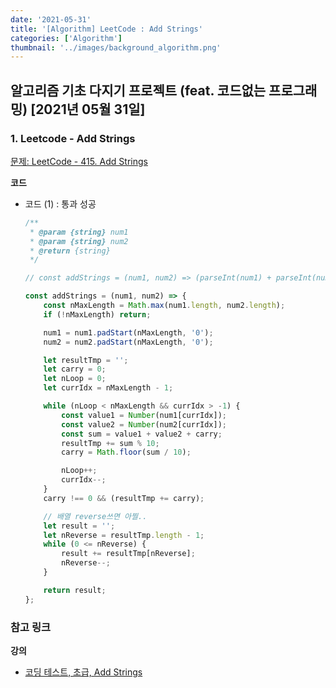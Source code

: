 ```yaml
---
date: '2021-05-31'
title: '[Algorithm] LeetCode : Add Strings'
categories: ['Algorithm']
thumbnail: '../images/background_algorithm.png'
---
```


## 알고리즘 기초 다지기 프로젝트 (feat. 코드없는 프로그래밍) \[2021년 05월 31일\]

### **1.** Leetcode - Add Strings

[문제: LeetCode - 415. Add Strings](https://leetcode.com/problems/add-strings/)

**코드**

-   코드 (1) : 통과 성공

    ```js
    /**
     * @param {string} num1
     * @param {string} num2
     * @return {string}
     */

    // const addStrings = (num1, num2) => (parseInt(num1) + parseInt(num2)) + '';  // 안됨

    const addStrings = (num1, num2) => {
        const nMaxLength = Math.max(num1.length, num2.length);
        if (!nMaxLength) return;

        num1 = num1.padStart(nMaxLength, '0');
        num2 = num2.padStart(nMaxLength, '0');

        let resultTmp = '';
        let carry = 0;
        let nLoop = 0;
        let currIdx = nMaxLength - 1;

        while (nLoop < nMaxLength && currIdx > -1) {
            const value1 = Number(num1[currIdx]);
            const value2 = Number(num2[currIdx]);
            const sum = value1 + value2 + carry;
            resultTmp += sum % 10;
            carry = Math.floor(sum / 10);

            nLoop++;
            currIdx--;
        }
        carry !== 0 && (resultTmp += carry);

        // 배열 reverse쓰면 아찔..
        let result = '';
        let nReverse = resultTmp.length - 1;
        while (0 <= nReverse) {
            result += resultTmp[nReverse];
            nReverse--;
        }

        return result;
    };
    ```

### **참고 링크**

**강의**

-   [코딩 테스트, 초급, Add Strings](https://youtu.be/9RkQ4CmXHKY)
